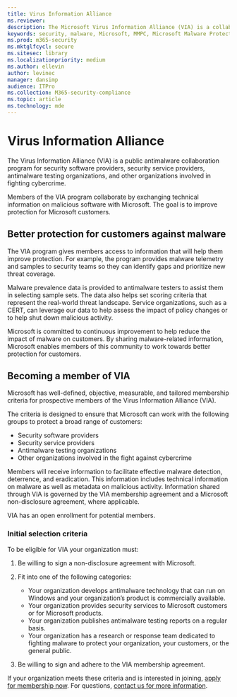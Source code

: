 ```yaml
---
title: Virus Information Alliance
ms.reviewer: 
description: The Microsoft Virus Information Alliance (VIA) is a collaborative antimalware program for organizations fighting cybercrime.
keywords: security, malware, Microsoft, MMPC, Microsoft Malware Protection Center, partners, sharing, samples, vendor exchange, CSS, alliance, WDSI
ms.prod: m365-security
ms.mktglfcycl: secure
ms.sitesec: library
ms.localizationpriority: medium
ms.author: ellevin
author: levinec
manager: dansimp
audience: ITPro
ms.collection: M365-security-compliance
ms.topic: article
ms.technology: mde
---
```

# Virus Information Alliance

The Virus Information Alliance (VIA) is a public antimalware collaboration program for security software providers, security service providers, antimalware testing organizations, and other organizations involved in fighting cybercrime.

Members of the VIA program collaborate by exchanging technical information on malicious software with Microsoft. The goal is to improve protection for Microsoft customers.

## Better protection for customers against malware

The VIA program gives members access to information that will help them improve protection. For example, the program provides malware telemetry and samples to security teams so they can identify gaps and prioritize new threat coverage.

Malware prevalence data is provided to antimalware testers to assist them in selecting sample sets. The data also helps set scoring criteria that represent the real-world threat landscape. Service organizations, such as a CERT, can leverage our data to help assess the impact of policy changes or to help shut down malicious activity.

Microsoft is committed to continuous improvement to help reduce the impact of malware on customers. By sharing malware-related information, Microsoft enables members of this community to work towards better protection for customers.

## Becoming a member of VIA

Microsoft has well-defined, objective, measurable, and tailored membership criteria for prospective members of the Virus Information Alliance (VIA).

The criteria is designed to ensure that Microsoft can work with the following groups to protect a broad range of customers:

- Security software providers
- Security service providers
- Antimalware testing organizations
- Other organizations involved in the fight against cybercrime

Members will receive information to facilitate effective malware detection, deterrence, and eradication. This information includes technical information on malware as well as metadata on malicious activity. Information shared through VIA is governed by the VIA membership agreement and a Microsoft non-disclosure agreement, where applicable.

VIA has an open enrollment for potential members.

### Initial selection criteria

To be eligible for VIA your organization must:

1. Be willing to sign a non-disclosure agreement with Microsoft.

2. Fit into one of the following categories:

    - Your organization develops antimalware technology that can run on Windows and your organization’s product is commercially available.
    - Your organization provides security services to Microsoft customers or for Microsoft products.
    - Your organization publishes antimalware testing reports on a regular basis.
    - Your organization has a research or response team dedicated to fighting malware to protect your organization, your customers, or the general public.

3. Be willing to sign and adhere to the VIA membership agreement.

If your organization meets these criteria and is interested in joining, [apply for membership now](https://www.microsoft.com/wdsi/alliances/apply-alliance-membership). For questions, [contact us for more information](https://www.microsoft.com/wdsi/alliances/collaboration-inquiry).

